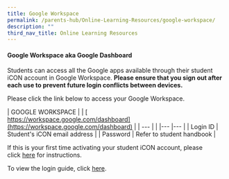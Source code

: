 ```yaml
---
title: Google Workspace
permalink: /parents-hub/Online-Learning-Resources/google-workspace/
description: ""
third_nav_title: Online Learning Resources
---
```

#### Google Workspace aka Google Dashboard

Students can access all the Google apps available through their student iCON account in Google Workspace. **Please ensure that you sign out after each use to prevent future login conflicts between devices.**  
  
Please click the link below to access your Google Workspace.

| GOOGLE WORKSPACE 	| | [  
https://workspace.google.com/dashboard](https://workspace.google.com/dashboard) |
| --- | 	|
|---	|---	|
| Login ID 	| Student's iCON email address 	|
| Password 	| Refer to student handbook 	|

If this is your first time activating your student iCON account, please click [here](/files/gd1.pdf) for instructions.  
  
To view the login guide, click [here](/files/gd2.pdf).

